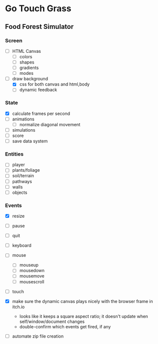 <!-- Mother's Hip Productions presents -->
<!-- a Griffin Games experience -->
# Go Touch Grass
<!-- 
  keywords: clicker, idle, incremental, nature, eco, 
    solarpunk, permaculture, crafting, educational, 

-->
## Food Forest Simulator


### Screen <!-- Air/Space -->
- [ ] HTML Canvas
  - [ ] colors
  - [ ] shapes
  - [ ] gradients
  - [ ] modes
- [ ] draw background
  - [X] css for both canvas and html,body
  - [ ] dynamic feedback
<!-- - [ ] 3d??? -->

### State <!-- Water/Time -->
- [x] calculate frames per second
- [ ] animations
  - [ ] normalize diagonal movement
- [ ] simulations
- [ ] score
- [ ] save data system

### Entities <!-- Earth/Matter -->
- [ ] player
- [ ] plants/foliage
- [ ] soil/terrain
- [ ] pathways
- [ ] walls
- [ ] objects

### Events <!-- Fire/Energy -->
- [x] resize
- [ ] pause
- [ ] quit
- [ ] keyboard
- [ ] mouse
  - [ ] mouseup
  - [ ] mousedown
  - [ ] mousemove
  - [ ] mousescroll
- [ ] touch

- [x] make sure the dynamic canvas plays nicely with the browser frame in itch.io
  - looks like it keeps a square aspect ratio; it doesn't update when self/window/document changes
  - double-confirm which events get fired, if any
- [ ] automate zip file creation